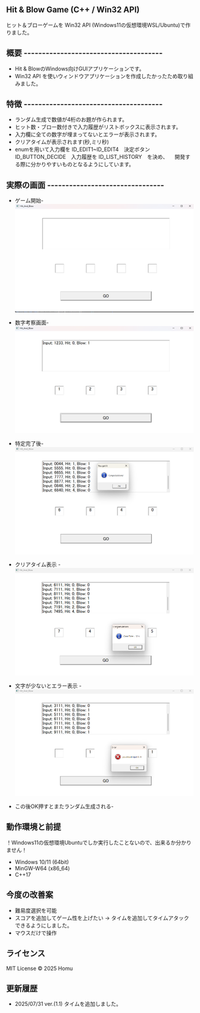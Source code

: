 ## Hit & Blow Game (C++ / Win32 API)
ヒット＆ブローゲームを Win32 API (Windows11の仮想環境WSL/Ubuntu)で作りました。


## 概要 --------------------------------------
- Hit & BlowのWindows向けGUIアプリケーションです。
- Win32 API を使いウィンドウアプリケーションを作成したかったため取り組みました。

## 特徴 --------------------------------------
- ランダム生成で数値が4桁のお題が作られます。
- ヒット数・ブロー数付きで入力履歴がリストボックスに表示されます。
- 入力欄に全ての数字が埋まってないとエラーが表示されます。
- クリアタイムが表示されます(秒,ミリ秒)
- enumを用いて入力欄を ID_EDIT1~ID_EDIT4　決定ボタン ID_BUTTON_DECIDE　入力履歴を ID_LIST_HISTORY　を決め、
　開発する際に分かりやすいものとなるようにしています。

## 実際の画面 --------------------------------
- ゲーム開始-
![ゲーム画面](./assets/game.png)

- 数字考察画面-
![ゲーム画面](./assets/play.png)

- 特定完了後-
![ゲーム画面](./assets/clear.png)

- クリアタイム表示 -
![ゲーム画面](./assets/time.png)

- 文字が少ないとエラー表示 -
![ゲーム画面](./assets/error.png)

- この後OK押すとまたランダム生成される-

## 動作環境と前提
！Windows11の仮想環境Ubuntuでしか実行したことないので、出来るか分かりません！
- Windows 10/11 (64bit)
- MinGW-W64 (x86_64)
- C++17

## 今度の改善案
- 難易度選択を可能
- スコアを追加してゲーム性を上げたい -> タイムを追加してタイムアタックできるようにしました。
- マウスだけで操作

## ライセンス

MIT License © 2025 Homu

## 更新履歴
- 2025/07/31 ver.(1.1) タイムを追加しました。
